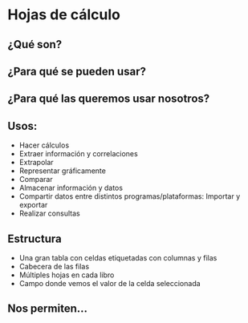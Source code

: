 # Hojas de cálculo

## ¿Qué son?

## ¿Para qué se pueden usar?

## ¿Para qué las queremos usar nosotros?

## Usos:
* Hacer cálculos
* Extraer información y correlaciones
* Extrapolar
* Representar gráficamente
* Comparar
* Almacenar información y datos
* Compartir datos entre distintos programas/plataformas: Importar y exportar
* Realizar consultas 

## Estructura

* Una gran tabla con celdas etiquetadas con columnas y filas
* Cabecera de las filas
* Múltiples hojas en cada libro
* Campo donde vemos el valor de la celda seleccionada

## Nos permiten...